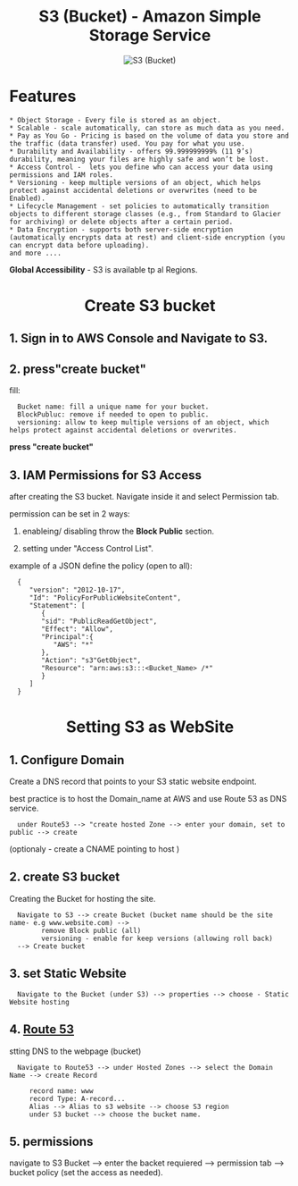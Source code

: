 <div align="center">

# **S3 (Bucket) - Amazon Simple Storage Service**

![S3 (Bucket)](./pic/s3.gif)
</div>

# Features

    * Object Storage - Every file is stored as an object.
    * Scalable - scale automatically, can store as much data as you need.
    * Pay as You Go - Pricing is based on the volume of data you store and the traffic (data transfer) used. You pay for what you use.
    * Durability and Availability - offers 99.999999999% (11 9’s) durability, meaning your files are highly safe and won’t be lost.
    * Access Control -  lets you define who can access your data using permissions and IAM roles.
    * Versioning - keep multiple versions of an object, which helps protect against accidental deletions or overwrites (need to be Enabled).
    * Lifecycle Management - set policies to automatically transition objects to different storage classes (e.g., from Standard to Glacier for archiving) or delete objects after a certain period.
    * Data Encryption - supports both server-side encryption (automatically encrypts data at rest) and client-side encryption (you can encrypt data before uploading).
    and more ....
     
__Global Accessibility__ - S3 is available tp al Regions.
    
<div align="center">

# **Create S3 bucket**

</div>

## 1. Sign in to AWS Console and Navigate to S3.

## 2. press"create bucket"

fill:

      Bucket name: fill a unique name for your bucket.
      BlockPubluc: remove if needed to open to public.
      versioning: allow to keep multiple versions of an object, which helps protect against accidental deletions or overwrites.

__press "create bucket"__

## 3. IAM Permissions for S3 Access

after creating the S3 bucket. Navigate inside it and select Permission tab.

permission can be set in 2 ways:

1. enableing/ disabling throw the __Block Public__ section.

2. setting under "Access Control List".

example of a JSON define the policy (open to all):

      {
         "version": "2012-10-17",
         "Id": "PolicyForPublicWebsiteContent",
         "Statement": [
            {
            "sid": "PublicReadGetObject",
            "Effect": "Allow",
            "Principal":{
               "AWS": "*"
            },
            "Action": "s3"GetObject",
            "Resource": "arn:aws:s3:::<Bucket_Name> /*"
            }
         ]
      }

<div align="center">

# **Setting S3 as WebSite**

</div>

## 1. Configure Domain

Create a DNS record that points to your S3 static website endpoint.

best practice is to host the Domain_name at AWS and use Route 53 as DNS service.

      under Route53 --> "create hosted Zone --> enter your domain, set to public --> create
      
(optionaly - create a CNAME pointing to host )

## 2. create S3 bucket

Creating the Bucket for hosting the site.

      Navigate to S3 --> create Bucket (bucket name should be the site name- e.g www.website.com) -->
            remove Block public (all)
            versioning - enable for keep versions (allowing roll back)
      --> Create bucket

## 3. set Static Website

      Navigate to the Bucket (under S3) --> properties --> choose - Static Website hosting

## 4. [Route 53](route53.md)

stting DNS to the webpage (bucket)

      Navigate to Route53 --> under Hosted Zones --> select the Domain Name --> create Record

         record name: www
         record Type: A-record...
         Alias --> Alias to s3 website --> choose S3 region
         under S3 bucket --> choose the bucket name.

## 5. permissions

navigate to S3 Bucket --> enter the backet requiered --> permission tab --> bucket policy (set the access as needed).


